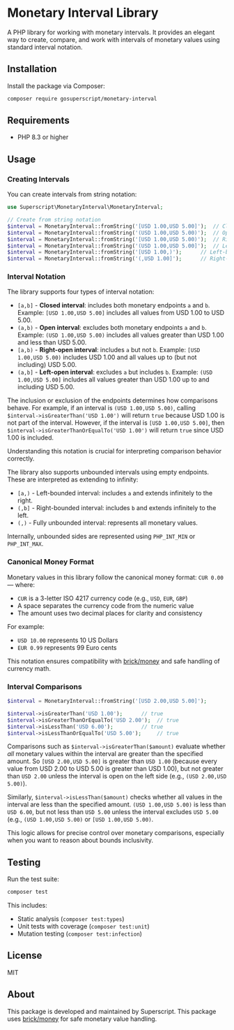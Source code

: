 # Monetary Interval Library

A PHP library for working with monetary intervals. It provides an elegant way to create, compare, and work with intervals of monetary values using standard interval notation.

## Installation

Install the package via Composer:

```bash
composer require gosuperscript/monetary-interval
```

## Requirements

- PHP 8.3 or higher

## Usage

### Creating Intervals

You can create intervals from string notation:

```php
use Superscript\MonetaryInterval\MonetaryInterval;

// Create from string notation
$interval = MonetaryInterval::fromString('[USD 1.00,USD 5.00]');  // Closed interval
$interval = MonetaryInterval::fromString('(USD 1.00,USD 5.00)');  // Open interval 
$interval = MonetaryInterval::fromString('[USD 1.00,USD 5.00)');  // Right-open interval
$interval = MonetaryInterval::fromString('(USD 1.00,USD 5.00]');  // Left-open interval
$interval = MonetaryInterval::fromString('[USD 1.00,)');      // Left-bounded interval (infinite upper bound)
$interval = MonetaryInterval::fromString('(,USD 1.00]');      // Right-bounded interval (infinite lower bound)
```

### Interval Notation

The library supports four types of interval notation:

- `[a,b]` - **Closed interval**: includes both monetary endpoints `a` and `b`. Example: `[USD 1.00,USD 5.00]` includes all values from USD 1.00 to USD 5.00.
- `(a,b)` - **Open interval**: excludes both monetary endpoints `a` and `b`. Example: `(USD 1.00,USD 5.00)` includes all values greater than USD 1.00 and less than USD 5.00.
- `[a,b)` - **Right-open interval**: includes `a` but not `b`. Example: `[USD 1.00,USD 5.00)` includes USD 1.00 and all values up to (but not including) USD 5.00.
- `(a,b]` - **Left-open interval**: excludes `a` but includes `b`. Example: `(USD 1.00,USD 5.00]` includes all values greater than USD 1.00 up to and including USD 5.00.

The inclusion or exclusion of the endpoints determines how comparisons behave. For example, if an interval is `(USD 1.00,USD 5.00)`, calling `$interval->isGreaterThan('USD 1.00')` will return `true` because USD 1.00 is not part of the interval. However, if the interval is `[USD 1.00,USD 5.00]`, then `$interval->isGreaterThanOrEqualTo('USD 1.00')` will return `true` since USD 1.00 is included.

Understanding this notation is crucial for interpreting comparison behavior correctly.

The library also supports unbounded intervals using empty endpoints. These are interpreted as extending to infinity:
  
- `[a,)` - Left-bounded interval: includes `a` and extends infinitely to the right.
- `(,b]` - Right-bounded interval: includes `b` and extends infinitely to the left.
- `(,)`  - Fully unbounded interval: represents all monetary values.
  
Internally, unbounded sides are represented using `PHP_INT_MIN` or `PHP_INT_MAX`.

### Canonical Money Format

Monetary values in this library follow the canonical money format: `CUR 0.00` — where:
  
- `CUR` is a 3-letter ISO 4217 currency code (e.g., `USD`, `EUR`, `GBP`)
- A space separates the currency code from the numeric value
- The amount uses two decimal places for clarity and consistency

For example:
  
- `USD 10.00` represents 10 US Dollars
- `EUR 0.99` represents 99 Euro cents

This notation ensures compatibility with [brick/money](https://github.com/brick/money) and safe handling of currency math.

### Interval Comparisons

```php
$interval = MonetaryInterval::fromString('[USD 2.00,USD 5.00]');

$interval->isGreaterThan('USD 1.00');      // true
$interval->isGreaterThanOrEqualTo('USD 2.00');  // true
$interval->isLessThan('USD 6.00');         // true
$interval->isLessThanOrEqualTo('USD 5.00');     // true
```

Comparisons such as `$interval->isGreaterThan($amount)` evaluate whether *all* monetary values within the interval are greater than the specified amount. So `[USD 2.00,USD 5.00]` is greater than `USD 1.00` (because every value from USD 2.00 to USD 5.00 is greater than USD 1.00), but not greater than `USD 2.00` unless the interval is open on the left side (e.g., `(USD 2.00,USD 5.00)`).

Similarly, `$interval->isLessThan($amount)` checks whether all values in the interval are less than the specified amount. `(USD 1.00,USD 5.00)` is less than `USD 6.00`, but not less than `USD 5.00` unless the interval excludes `USD 5.00` (e.g., `(USD 1.00,USD 5.00)` or `[USD 1.00,USD 5.00)`.

This logic allows for precise control over monetary comparisons, especially when you want to reason about bounds inclusivity.

## Testing

Run the test suite:

```bash
composer test
```

This includes:
- Static analysis (`composer test:types`)
- Unit tests with coverage (`composer test:unit`)
- Mutation testing (`composer test:infection`)

## License

MIT

## About

This package is developed and maintained by Superscript. This package uses [brick/money](https://github.com/brick/money) for safe monetary value handling.
